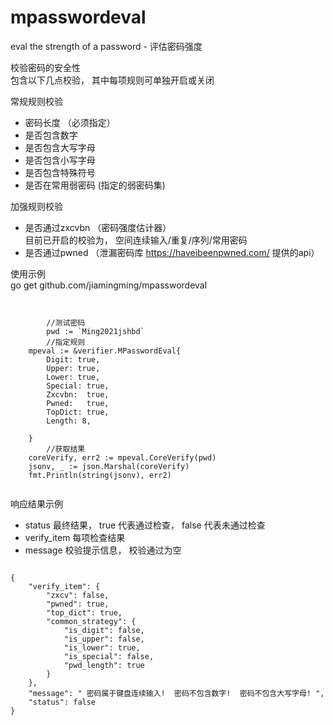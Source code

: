 # mpasswordeval
eval the strength of a password - 评估密码强度


校验密码的安全性  
包含以下几点校验， 其中每项规则可单独开启或关闭

常规规则校验
* 密码长度 （必须指定）
* 是否包含数字
* 是否包含大写字母
* 是否包含小写字母
* 是否包含特殊符号  
* 是否在常用弱密码 (指定的弱密码集)  

加强规则校验
* 是否通过zxcvbn （密码强度估计器）  
  目前已开启的校验为， 空间连续输入/重复/序列/常用密码
* 是否通过pwned （泄漏密码库  https://haveibeenpwned.com/ 提供的api）



使用示例  
go get github.com/jiamingming/mpasswordeval  

```


        //测试密码
        pwd := `Ming2021jshbd`
        //指定规则
	mpeval := &verifier.MPasswordEval{
		Digit: true,
		Upper: true,
		Lower: true,
		Special: true,
		Zxcvbn:  true,
		Pwned:   true,
		TopDict: true,
		Length: 8,

	}
        //获取结果
	coreVerify, err2 := mpeval.CoreVerify(pwd)
	jsonv, _ := json.Marshal(coreVerify)
	fmt.Println(string(jsonv), err2)


```

响应结果示例  
* status 最终结果， true 代表通过检查， false 代表未通过检查
* verify_item 每项检查结果
* message 校验提示信息， 校验通过为空
```

{
	"verify_item": {
		"zxcv": false,
		"pwned": true,
		"top_dict": true,
		"common_strategy": {
			"is_digit": false,
			"is_upper": false,
			"is_lower": true,
			"is_special": false,
			"pwd_length": true
		}
	},
	"message": " 密码属于键盘连续输入!  密码不包含数字!  密码不包含大写字母! ",
	"status": false
}


```

